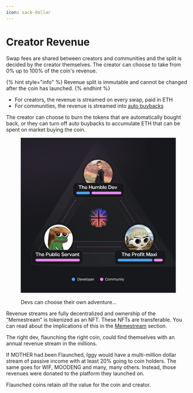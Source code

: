 ```yaml
---
icon: sack-dollar
---
```


# Creator Revenue

Swap fees are shared between creators and communities and the split is decided by the creator themselves. The creator can choose to take from 0% up to 100% of the coin's revenue.

{% hint style="info" %}
Revenue split is immutable and cannot be changed after the coin has launched.
{% endhint %}

* For creators, the revenue is streamed on every swap, paid in ETH
* For communities, the revenue is streamed into [auto buybacks](auto-buybacks.md)

The creator can choose to burn the tokens that are automatically bought back, or they can turn off auto buybacks to accumulate ETH that can be spent on market buying the coin.

<figure><img src="../.gitbook/assets/image (25).png" alt="" width="563"><figcaption><p>Devs can choose their own adventure...</p></figcaption></figure>

Revenue streams are fully decentralized and ownership of the “Memestream” is tokenized as an NFT. These NFTs are transferable. You can read about the implications of this in the [Memestream](revenue-stream-nft.md) section.

The right dev, flaunching the right coin, could find themselves with an annual revenue stream in the millions.

If MOTHER had been Flaunched, Iggy would have a multi-million dollar stream of passive income with at least 20% going to coin holders. The same goes for WIF, MOODENG and many, many others. Instead, those revenues were donated to the platform they launched on.

Flaunched coins retain _all_ the value for the coin and creator.
